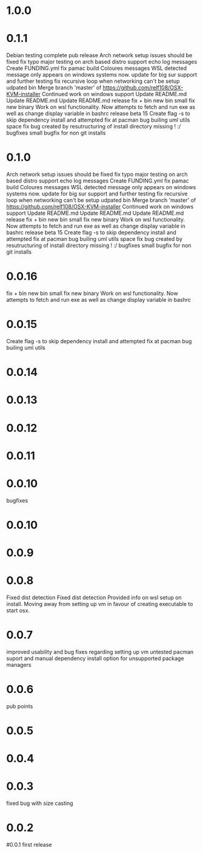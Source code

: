 # 1.0.0

# 0.1.1
Debian testing complete
pub release
Arch network setup issues should be fixed
fix typo
major testing on arch based distro support
echo log messages
Create FUNDING.yml
fix pamac build
Coloures messages
WSL detected message only appears on windows systems now.
update for big sur support and further testing
fix recursive loop when networking can't be setup
udpated bin
Merge branch 'master' of https://github.com/relf108/OSX-KVM-installer
Continued work on windows support
Update README.md
Update README.md
Update README.md
release
fix + bin
new bin
small fix
new binary
Work on wsl functionality. Now attempts to fetch and run exe as well as change display variable in bashrc
release beta 15
Create flag -s to skip dependency install and attempted fix at pacman bug builing uml utils
space
fix bug created by resutructuring of install directory
missing ! :/
bugfixes
small bugfix for non git installs

# 0.1.0
Arch network setup issues should be fixed
fix typo
major testing on arch based distro support
echo log messages
Create FUNDING.yml
fix pamac build
Coloures messages
WSL detected message only appears on windows systems now.
update for big sur support and further testing
fix recursive loop when networking can't be setup
udpated bin
Merge branch 'master' of https://github.com/relf108/OSX-KVM-installer
Continued work on windows support
Update README.md
Update README.md
Update README.md
release
fix + bin
new bin
small fix
new binary
Work on wsl functionality. Now attempts to fetch and run exe as well as change display variable in bashrc
release beta 15
Create flag -s to skip dependency install and attempted fix at pacman bug builing uml utils
space
fix bug created by resutructuring of install directory
missing ! :/
bugfixes
small bugfix for non git installs

# 0.0.16
fix + bin
new bin
small fix
new binary
Work on wsl functionality. Now attempts to fetch and run exe as well as change display variable in bashrc

# 0.0.15
Create flag -s to skip dependency install and attempted fix at pacman bug builing uml utils

# 0.0.14

# 0.0.13

# 0.0.12

# 0.0.11

# 0.0.10
bugfixes

# 0.0.10

# 0.0.9

# 0.0.8
Fixed dist detection
Fixed dist detection
Provided info on wsl setup on install. Moving away from setting up vm in favour of creating executable to start osx.

# 0.0.7
improved usability and bug fixes regarding setting up vm
untested pacman suport and manual dependency install option for unsupported package managers

# 0.0.6
pub points

# 0.0.5

# 0.0.4

# 0.0.3
fixed bug with size casting

# 0.0.2

#0.0.1
first release
